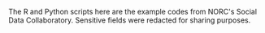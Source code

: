 The R and Python scripts here are the example codes from NORC's Social Data Collaboratory. Sensitive fields were redacted for sharing purposes.
